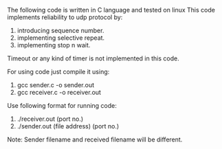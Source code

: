 The following code is written in C language and tested on linux
This code implements reliability to udp protocol by:
1. introducing sequence number.
2. implementing selective repeat.
3. implementing stop n wait.

Timeout or any kind of timer is not implemented in this code.

For using code just compile it using:

1. gcc sender.c -o sender.out
2. gcc receiver.c -o receiver.out

Use following format for running code:

1. ./receiver.out (port no.)
2. ./sender.out (file address) (port no.)	

Note:
Sender filename and received filename will be different.